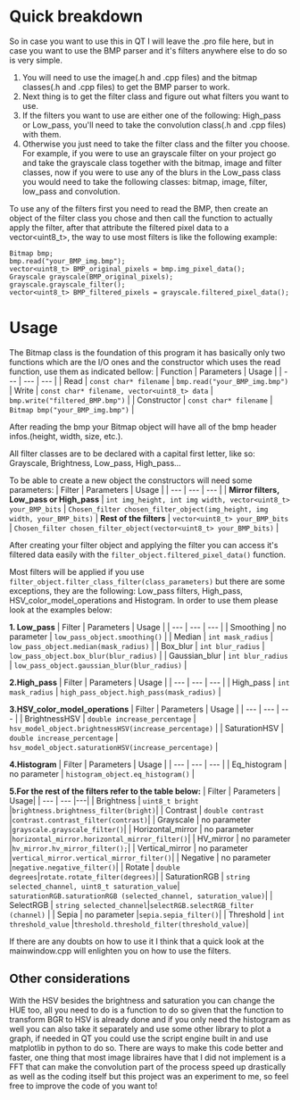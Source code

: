 # Quick breakdown

So in case you want to use this in QT I will leave the .pro file here, but in case you want to use the BMP parser and it's filters anywhere else to do so is very simple.
1. You will need to use the image(.h and .cpp files) and the bitmap classes(.h and .cpp files) to get the BMP parser to work.
2. Next thing is to get the filter class and figure out what filters you want to use.
3. If the filters you want to use are either one of the following: High_pass or Low_pass, you'll need to take the convolution class(.h and .cpp files) with them.
4. Otherwise you just need to take the filter class and the filter you choose.
For example, if you were to use an grayscale filter on your project go and take the grayscale class together with the bitmap, image and filter classes, now if you were to use any of the blurs in the Low_pass class you would need to take the following classes: bitmap, image, filter, low_pass and convolution.

To use any of the filters first you need to read the BMP, then create an object of the filter class you chose and then call the function to actually apply the filter, after that attribute the filtered pixel data to a vector<uint8_t>, the way to use most filters is like the following example:

```
Bitmap bmp;
bmp.read("your_BMP_img.bmp");
vector<uint8_t> BMP_original_pixels = bmp.img_pixel_data();
Grayscale grayscale(BMP_original_pixels);
grayscale.grayscale_filter();
vector<uint8_t> BMP_filtered_pixels = grayscale.filtered_pixel_data();
```

# Usage

The Bitmap class is the foundation of this program it has basically only two functions which are the I/O ones and the constructor which uses the read function, use them as indicated bellow:
| Function | Parameters | Usage |
| --- | --- | --- |
| Read | `const char* filename`  | `bmp.read("your_BMP_img.bmp")`
| Write | `const char* filename, vector<uint8_t> data` | `bmp.write("filtered_BMP.bmp")` |
| Constructor | `const char* filename` | `Bitmap bmp("your_BMP_img.bmp")` |

After reading the bmp your Bitmap object will have all of the bmp header infos.(height, width, size, etc.).

All filter classes are to be declared with a capital first letter, like so: Grayscale, Brightness, Low_pass, High_pass...

To be able to create a new object the constructors will need some parameters:
| Filter | Parameters | Usage |
| --- | --- | --- |
| **Mirror filters, Low_pass or High_pass** | `int img_height, int img width, vector<uint8_t> your_BMP_bits`  | `Chosen_filter chosen_filter_object(img_height, img width, your_BMP_bits)`
| **Rest of the filters** | `vector<uint8_t> your_BMP_bits` | `Chosen_filter chosen_filter_object(vector<uint8_t> your_BMP_bits)` |

After creating your filter object and applying the filter you can access it's filtered data easily with the ```filter_object.filtered_pixel_data()``` function.

Most filters will be applied if you use ```filter_object.filter_class_filter(class_parameters)``` but there are some exceptions, they are the following: Low_pass filters, High_pass, HSV_color_model_operations and Histogram. In order to use them please look at the examples below:

**1. Low_pass**
| Filter | Parameters | Usage |
| --- | --- | --- |
| Smoothing | no parameter  | `low_pass_object.smoothing()` |
| Median | `int mask_radius` | `low_pass_object.median(mask_radius)` |
| Box_blur | `int blur_radius` | `low_pass_object.box_blur(blur_radius)` |
| Gaussian_blur | `int blur_radius` | `low_pass_object.gaussian_blur(blur_radius)` |

**2.High_pass**
| Filter | Parameters | Usage |
| --- | --- | --- |
| High_pass | `int mask_radius` | `high_pass_object.high_pass(mask_radius)` |

**3.HSV_color_model_operations**
| Filter | Parameters | Usage |
| --- | --- | --- |
| BrightnessHSV | `double increase_percentage` | `hsv_model_object.brightnessHSV(increase_percentage)` |
| SaturationHSV | `double increase_percentage` | `hsv_model_object.saturationHSV(increase_percentage)` |

**4.Histogram**
| Filter | Parameters | Usage |
| --- | --- | --- |
| Eq_histogram | no parameter | `histogram_object.eq_histogram()` |

**5.For the rest of the filters refer to the table below:**
| Filter | Parameters | Usage|
| --- | --- |---|
| Brightness | `uint8_t bright` |`brightness.brightness_filter(bright)`|
| Contrast | `double contrast` |`contrast.contrast_filter(contrast)`|
| Grayscale | no parameter |`grayscale.grayscale_filter()`|
| Horizontal_mirror | no parameter |`horizontal_mirror.horizontal_mirror_filter()`|
| HV_mirror | no parameter |`hv_mirror.hv_mirror_filter();`|
| Vertical_mirror | no parameter |`vertical_mirror.vertical_mirror_filter()`|
| Negative | no parameter |`negative.negative_filter()`|
| Rotate | `double degrees`|`rotate.rotate_filter(degrees)`|
| SaturationRGB | `string selected_channel, uint8_t saturation_value`|` saturationRGB.saturationRGB (selected_channel, saturation_value)`|
| SelectRGB | `string selected_channel`|`selectRGB.selectRGB_filter (channel)` |
| Sepia | no parameter |`sepia.sepia_filter()`|
| Threshold  | `int threshold_value` |`threshold.threshold_filter(threshold_value)`|

If there are any doubts on how to use it I think that a quick look at the mainwindow.cpp will enlighten you on how to use the filters.

## Other considerations
With the HSV besides the brightness and saturation you can change the HUE too, all you need to do is a function to do so given that the function to transform BGR to HSV is already done and if you only need the histogram as well you can also take it separately and use some other library to plot a graph, if needed in QT you could use the script engine built in and use matplotlib in python to do so.
There are ways to make this code better and faster, one thing that most image libraires have that I did not implement is a FFT that can make the convolution part of the process speed up drastically as well as the coding itself but this project was an experiment to me, so feel free to improve the code of you want to!
